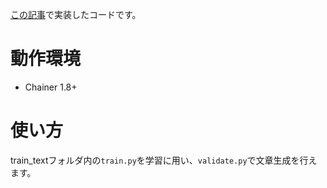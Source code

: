 [この記事](http://musyoku.github.io/2016/04/10/Chainer%E3%81%A7LSTM%E8%A8%80%E8%AA%9E%E3%83%A2%E3%83%87%E3%83%AB%E3%81%A8%E3%83%9F%E3%83%8B%E3%83%90%E3%83%83%E3%83%81%E5%AD%A6%E7%BF%92%E3%81%AE%E5%AE%9F%E8%A3%85/)で実装したコードです。

# 動作環境

- Chainer 1.8+

# 使い方

train_textフォルダ内の`train.py`を学習に用い、`validate.py`で文章生成を行えます。